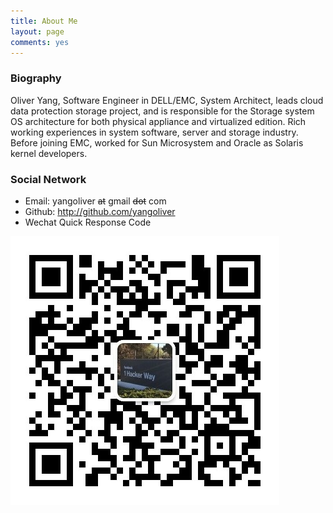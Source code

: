 ```yaml
---
title: About Me
layout: page
comments: yes
---
```


### Biography

Oliver Yang, Software Engineer in DELL/EMC, System Architect, leads cloud data protection storage project,
and is responsible for the Storage system OS architecture for both physical appliance and virtualized edition.
Rich working experiences in system software, server and storage industry. Before joining EMC, worked for Sun Microsystem and Oracle as Solaris kernel developers.

### Social Network
<script src="//platform.linkedin.com/in.js" type="text/javascript"></script>
<script type="IN/MemberProfile" data-id="https://www.linkedin.com/in/yayong" data-format="inline" data-related="false"></script>
- Email: yangoliver ~~at~~ gmail ~~dot~~ com
- Github: <http://github.com/yangoliver>
- Wechat Quick Response Code

![Quick Response Code](/media/images/wechat_account.jpg "Please scan it by your wechat app")
